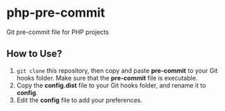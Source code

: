 # php-pre-commit
Git pre-commit file for PHP projects


## How to Use?

1. `git clone` this repository, then copy and paste **pre-commit** to your Git hooks folder. Make sure that the **pre-commit** file is executable.
2. Copy the **config.dist** file to your Git hooks folder, and rename it to **config**.
3. Edit the **config** file to add your preferences.

